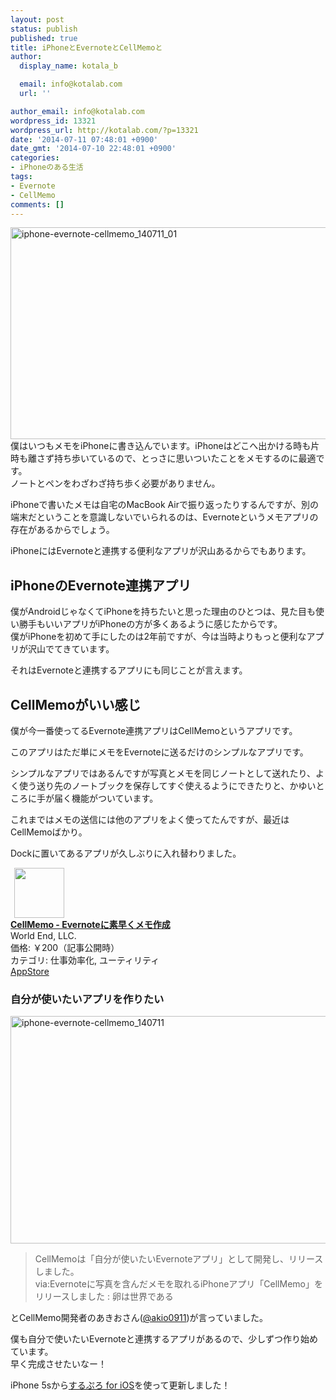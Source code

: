 ```yaml
---
layout: post
status: publish
published: true
title: iPhoneとEvernoteとCellMemoと
author:
  display_name: kotala_b

  email: info@kotalab.com
  url: ''

author_email: info@kotalab.com
wordpress_id: 13321
wordpress_url: http://kotalab.com/?p=13321
date: '2014-07-11 07:48:01 +0900'
date_gmt: '2014-07-10 22:48:01 +0900'
categories:
- iPhoneのある生活
tags:
- Evernote
- CellMemo
comments: []
---
```

<p><img src="http://kotalab.com/wp-content/uploads/iphone-evernote-cellmemo_140711_01-546x339.jpg" alt="iphone-evernote-cellmemo_140711_01" width="546" height="339" class="alignnone size-large wp-image-13325" /><br />
僕はいつもメモをiPhoneに書き込んでいます。iPhoneはどこへ出かける時も片時も離さず持ち歩いているので、とっさに思いついたことをメモするのに最適です。<br />
ノートとペンをわざわざ持ち歩く必要がありません。</p>
<p>iPhoneで書いたメモは自宅のMacBook Airで振り返ったりするんですが、別の端末だということを意識しないでいられるのは、Evernoteというメモアプリの存在があるからでしょう。</p>
<p>iPhoneにはEvernoteと連携する便利なアプリが沢山あるからでもあります。<br />
<!--more--></p>
<h2>iPhoneのEvernote連携アプリ</h2>
<p>僕がAndroidじゃなくてiPhoneを持ちたいと思った理由のひとつは、見た目も使い勝手もいいアプリがiPhoneの方が多くあるように感じたからです。<br />
僕がiPhoneを初めて手にしたのは2年前ですが、今は当時よりもっと便利なアプリが沢山でてきています。</p>
<p>それはEvernoteと連携するアプリにも同じことが言えます。</p>
<h2>CellMemoがいい感じ</h2>
<p>僕が今一番使ってるEvernote連携アプリはCellMemoというアプリです。</p>
<p>このアプリはただ単にメモをEvernoteに送るだけのシンプルなアプリです。</p>
<p>シンプルなアプリではあるんですが写真とメモを同じノートとして送れたり、よく使う送り先のノートブックを保存してすぐ使えるようにできたりと、かゆいところに手が届く機能がついています。</p>
<p>これまではメモの送信には他のアプリをよく使ってたんですが、最近はCellMemoばかり。</p>
<p>Dockに置いてあるアプリが久しぶりに入れ替わりました。</p>
<div class="applink">
<div class="applinkimg"><a href="https://itunes.apple.com/jp/app/cellmemo-evernoteni-su-zaokumemo/id888319137?mt=8&uo=4&at=10l4yU" rel="nofollow" target="_blank"><img hspace="6" src="http://a1828.phobos.apple.com/us/r30/Purple4/v4/0a/94/c4/0a94c46a-71c1-b72e-a79f-69a30a97c6a7/mzl.ojinzzzu.png" width="80" /></a></div>
<div class="applinktext">
<div class="applinktitle"><strong><a href="https://itunes.apple.com/jp/app/cellmemo-evernoteni-su-zaokumemo/id888319137?mt=8&uo=4&at=10l4yU" rel="nofollow" target="_blank">CellMemo - Evernoteに素早くメモ作成</a></strong></div>
<div class="applinkinfo">World End, LLC.</div>
<div class="applinkinfo">価格: ￥200（記事公開時）</div>
<div class="applinkinfo">カテゴリ: 仕事効率化, ユーティリティ</div>
</div>
<div class="clear"></div>
<div class="appstorelink"><a href="https://itunes.apple.com/jp/app/cellmemo-evernoteni-su-zaokumemo/id888319137?mt=8&uo=4&at=10l4yU" rel="nofollow" target="_blank">AppStore</a></div>
</div>
<h3>自分が使いたいアプリを作りたい</h3>
<p><img src="http://kotalab.com/wp-content/uploads/iphone-evernote-cellmemo_140711-546x364.jpg" alt="iphone-evernote-cellmemo_140711" width="546" height="364" class="alignnone size-large wp-image-13323" /></p>
<blockquote><p>CellMemoは「自分が使いたいEvernoteアプリ」として開発し、リリースしました。<br />
via:<span class="removed_link" title="http://egg-is-world.com/archives/1004900108.html">Evernoteに写真を含んだメモを取れるiPhoneアプリ「CellMemo」をリリースしました : 卵は世界である</span></p></blockquote>
<p>とCellMemo開発者のあきおさん(<a href="https://twitter.com/akio0911/" target="_blank">@akio0911</a>)が言っていました。</p>
<p>僕も自分で使いたいEvernoteと連携するアプリがあるので、少しずつ作り始めています。<br />
早く完成させたいなー！</p>
<p>iPhone 5sから<a href="https://itunes.apple.com/jp/app/surupuro-for-ios-buroguedita/id436676299?mt=8&uo=4&at=10l4yU" rel="nofollow" target="_blank">するぷろ for iOS</a>を使って更新しました！</p>
